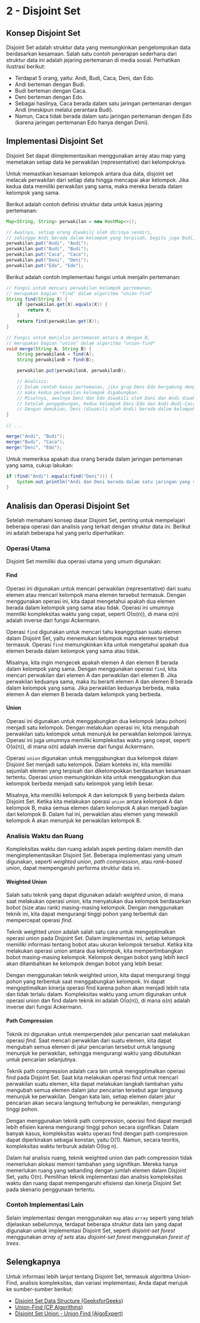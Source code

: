 # 2 - Disjoint Set

## Konsep Disjoint Set

Disjoint Set adalah struktur data yang memungkinkan pengelompokan data berdasarkan kesamaan. Salah satu contoh penerapan sederhana dari struktur data ini adalah jejaring pertemanan di media sosial. Perhatikan ilustrasi berikut:

- Terdapat 5 orang, yaitu: Andi, Budi, Caca, Deni, dan Edo.
- Andi berteman dengan Budi.
- Budi berteman dengan Caca.
- Deni berteman dengan Edo.
- Sebagai hasilnya, Caca berada dalam satu jaringan pertemanan dengan Andi (meskipun melalui perantara Budi).
- Namun, Caca tidak berada dalam satu jaringan pertemanan dengan Edo (karena jaringan pertemanan Edo hanya dengan Deni).

## Implementasi Disjoint Set

Disjoint Set dapat diimplementasikan menggunakan array atau map yang memetakan setiap data ke perwakilan (representative) dari kelompoknya.

Untuk memastikan kesamaan kelompok antara dua data, disjoint set melacak perwakilan dari setiap data hingga mencapai akar kelompok. Jika kedua data memiliki perwakilan yang sama, maka mereka berada dalam kelompok yang sama.

Berikut adalah contoh definisi struktur data untuk kasus jejaring pertemanan:

```Java
Map<String, String> perwakilan = new HashMap<>();

// Awalnya, setiap orang diwakili oleh dirinya sendiri,
// sehingga Andi berada dalam kelompok yang terpisah, begitu juga Budi, dan seterusnya
perwakilan.put("Andi", "Andi");
perwakilan.put("Budi", "Budi");
perwakilan.put("Caca", "Caca");
perwakilan.put("Deni", "Deni");
perwakilan.put("Edo", "Edo");
```

Berikut adalah contoh implementasi fungsi untuk menjalin pertemanan:

```Java
// Fungsi untuk mencari perwakilan kelompok pertemanan,
// merupakan bagian "find" dalam algoritma "union-find"
String find(String X) {
    if (perwakilan.get(X).equals(X)) {
        return X;
    }
    return find(perwakilan.get(X));
}

// Fungsi untuk menjalin pertemanan antara A dengan B,
// merupakan bagian "union" dalam algoritma "union-find"
void merge(String A, String B) {
    String perwakilanA = find(A);
    String perwakilanB = find(B);

    perwakilan.put(perwakilanA, perwakilanB);

    // Analisis:
    // Dalam contoh kasus pertemanan, jika grup Deni-Edo bergabung dengan grup Andi-Budi-Caca,
    // maka kedua perwakilan kelompok digabungkan.
    // Misalnya, awalnya Deni dan Edo diwakili oleh Deni dan Andi diwakili oleh dirinya sendiri.
    // Setelah penggabungan, kedua kelompok Deni-Edo dan Andi-Budi-Caca akan diwakili oleh Andi.
    // Dengan demikian, Deni (diwakili oleh Andi) berada dalam kelompok yang sama dengan Budi (juga diwakili oleh Andi).
}

// ...

merge("Andi", "Budi");
merge("Budi", "Caca");
merge("Deni", "Edo");
```

Untuk memeriksa apakah dua orang berada dalam jaringan pertemanan yang sama, cukup lakukan:

```Java
if (find("Andi").equals(find("Deni"))) {
    System.out.println("Andi dan Deni berada dalam satu jaringan yang sama");
}
```

## Analisis dan Operasi Disjoint Set

Setelah memahami konsep dasar Disjoint Set, penting untuk mempelajari beberapa operasi dan analisis yang terkait dengan struktur data ini. Berikut ini adalah beberapa hal yang perlu diperhatikan:

### Operasi Utama

Disjoint Set memiliki dua operasi utama yang umum digunakan:

#### Find
Operasi ini digunakan untuk mencari perwakilan (representative) dari suatu elemen atau mencari kelompok mana elemen tersebut termasuk. Dengan menggunakan operasi ini, kita dapat mengetahui apakah dua elemen berada dalam kelompok yang sama atau tidak. Operasi ini umumnya memiliki kompleksitas waktu yang cepat, seperti O(α(n)), di mana α(n) adalah inverse dari fungsi Ackermann.  

Operasi `find` digunakan untuk mencari tahu keanggotaan suatu elemen dalam Disjoint Set, yaitu menemukan kelompok mana elemen tersebut termasuk. Operasi `find` memungkinkan kita untuk mengetahui apakah dua elemen berada dalam kelompok yang sama atau tidak.  

Misalnya, kita ingin mengecek apakah elemen A dan elemen B berada dalam kelompok yang sama. Dengan menggunakan operasi `find`, kita mencari perwakilan dari elemen A dan perwakilan dari elemen B. Jika perwakilan keduanya sama, maka itu berarti elemen A dan elemen B berada dalam kelompok yang sama. Jika perwakilan keduanya berbeda, maka elemen A dan elemen B berada dalam kelompok yang berbeda.

#### Union
Operasi ini digunakan untuk menggabungkan dua kelompok (atau pohon) menjadi satu kelompok. Dengan melakukan operasi ini, kita mengubah perwakilan satu kelompok untuk menunjuk ke perwakilan kelompok lainnya. Operasi ini juga umumnya memiliki kompleksitas waktu yang cepat, seperti O(α(n)), di mana α(n) adalah inverse dari fungsi Ackermann.  

Operasi `union` digunakan untuk menggabungkan dua kelompok dalam Disjoint Set menjadi satu kelompok. Dalam konteks ini, kita memiliki sejumlah elemen yang terpisah dan dikelompokkan berdasarkan kesamaan tertentu. Operasi union memungkinkan kita untuk menggabungkan dua kelompok berbeda menjadi satu kelompok yang lebih besar.  

Misalnya, kita memiliki kelompok A dan kelompok B yang berbeda dalam Disjoint Set. Ketika kita melakukan operasi `union` antara kelompok A dan kelompok B, maka semua elemen dalam kelompok A akan menjadi bagian dari kelompok B. Dalam hal ini, perwakilan atau elemen yang mewakili kelompok A akan menunjuk ke perwakilan kelompok B.

### Analisis Waktu dan Ruang

Kompleksitas waktu dan ruang adalah aspek penting dalam memilih dan mengimplementasikan Disjoint Set. Beberapa implementasi yang umum digunakan, seperti *weighted union*, *path compression*, atau *rank-based union*, dapat mempengaruhi performa struktur data ini. 

#### Weighted Union
Salah satu teknik yang dapat digunakan adalah *weighted union*, di mana saat melakukan operasi *union*, kita menyatukan dua kelompok berdasarkan bobot (size atau rank) masing-masing kelompok. Dengan menggunakan teknik ini, kita dapat mengurangi tinggi pohon yang terbentuk dan mempercepat operasi *find*.  

Teknik weighted union adalah salah satu cara untuk mengoptimalkan operasi union pada Disjoint Set. Dalam implementasi ini, setiap kelompok memiliki informasi tentang bobot atau ukuran kelompok tersebut. Ketika kita melakukan operasi union antara dua kelompok, kita mempertimbangkan bobot masing-masing kelompok. Kelompok dengan bobot yang lebih kecil akan ditambahkan ke kelompok dengan bobot yang lebih besar.  

Dengan menggunakan teknik weighted union, kita dapat mengurangi tinggi pohon yang terbentuk saat menggabungkan kelompok. Ini dapat mengoptimalkan kinerja operasi find karena pohon akan menjadi lebih rata dan tidak terlalu dalam. Kompleksitas waktu yang umum digunakan untuk operasi union dan find dalam teknik ini adalah O(α(n)), di mana α(n) adalah inverse dari fungsi Ackermann.

#### Path Compression
Teknik ini digunakan untuk memperpendek jalur pencarian saat melakukan operasi *find*. Saat mencari perwakilan dari suatu elemen, kita dapat mengubah semua elemen di jalur pencarian tersebut untuk langsung menunjuk ke perwakilan, sehingga mengurangi waktu yang dibutuhkan untuk pencarian selanjutnya.  

Teknik path compression adalah cara lain untuk mengoptimalkan operasi find pada Disjoint Set. Saat kita melakukan operasi find untuk mencari perwakilan suatu elemen, kita dapat melakukan langkah tambahan yaitu mengubah semua elemen dalam jalur pencarian tersebut agar langsung menunjuk ke perwakilan. Dengan kata lain, setiap elemen dalam jalur pencarian akan secara langsung terhubung ke perwakilan, mengurangi tinggi pohon.  

Dengan menggunakan teknik path compression, operasi find dapat menjadi lebih efisien karena mengurangi tinggi pohon secara signifikan. Dalam banyak kasus, kompleksitas waktu operasi find dengan path compression dapat diperkirakan sebagai konstan, yaitu O(1). Namun, secara teoritis, kompleksitas waktu terburuk adalah O(log n).

Dalam hal analisis ruang, teknik weighted union dan path compression tidak memerlukan alokasi memori tambahan yang signifikan. Mereka hanya memerlukan ruang yang sebanding dengan jumlah elemen dalam Disjoint Set, yaitu O(n). Pemilihan teknik implementasi dan analisis kompleksitas waktu dan ruang dapat mempengaruhi efisiensi dan kinerja Disjoint Set pada skenario penggunaan tertentu.

### Contoh Implementasi Lain

Selain implementasi dengan menggunakan `map` atau `array` seperti yang telah dijelaskan sebelumnya, terdapat beberapa struktur data lain yang dapat digunakan untuk implementasi Disjoint Set, seperti *disjoint-set forest* menggunakan *array of sets* atau *disjoint-set forest* menggunakan *forest of trees*.

## Selengkapnya

Untuk informasi lebih lanjut tentang Disjoint Set, termasuk algoritma Union-Find, analisis kompleksitas, dan variasi implementasi, Anda dapat merujuk ke sumber-sumber berikut:

- [Disjoint Set Data Structure (GeeksforGeeks)](https://www.geeksforgeeks.org/disjoint-set-data-structures/)
- [Union-Find (CP Algorithms)](https://cp-algorithms.com/data_structures/disjoint_set_union.html)
- [Disjoint Set Union - Union Find (AlgoExpert)](https://www.algoexpert.io/data-structures/disjoint-set-union)
